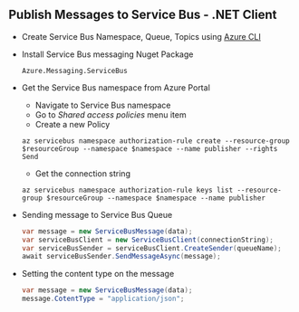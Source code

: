 ## Publish Messages to Service Bus - .NET Client
- Create Service Bus Namespace, Queue, Topics using [Azure CLI](../../1_CreateAzureServiceBusCLI.md)


- Install Service Bus messaging  Nuget Package
    ```
    Azure.Messaging.ServiceBus
    ```

- Get the Service Bus namespace from Azure Portal 
    - Navigate to Service Bus namespace
    - Go to *Shared access policies* menu item
    - Create a new Policy
    ```
    az servicebus namespace authorization-rule create --resource-group $resourceGroup --namespace $namespace --name publisher --rights Send
    ```
    - Get the connection string
    ```
    az servicebus namespace authorization-rule keys list --resource-group $resourceGroup --namespace $namespace --name publisher 
    ```

- Sending message to Service Bus Queue
    ```csharp
    var message = new ServiceBusMessage(data);
    var serviceBusClient = new ServiceBusClient(connectionString);
    var serviceBusSender = serviceBusClient.CreateSender(queueName);
    await serviceBusSender.SendMessageAsync(message);
    ```

- Setting the content type on the message
    ```csharp
    var message = new ServiceBusMessage(data);
    message.CotentType = "application/json";
    ```
